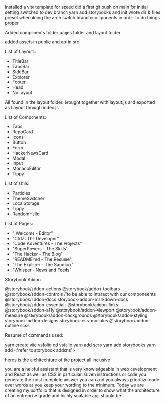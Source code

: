 installed a vite template for speed
did a first git push on main for initial setting
switched to dev branch
yarn add storybooks and init
wrote dir & files preset when doing the arch
switch branch:components in order to do things proper


Added components folder pages folder and layout folder

added assets in public and api in src

List of Layouts: 
- TitleBar
- TabsBar
- SideBar
- Explorer
- Footer
- Head
- NoLayout

All found in the layout folder. brought together with layout.js and exported as Layout through index.js

List of Components:

- Tabs
- RepoCard
- Icons
- Button 
- Form
- HackerNewsCard
- Modal
- Input
- MonacoEditor
- Tippy


List of Utils:

- Particles
- ThemeSwitcher
- LocalStorage
- Tippy
- RandomHello

List of Pages:

- " Welcome - Editor"
- "CtrlZ: The Developer"
- "Code Adventures - The Projects"
- "SuperPowers - The Skills"
- "The Hacker - The Blog"
- "README.md - The Resume"
- "The Explorer - The Sandbox"
- "Whisper - News and Feeds"

Storybook Addon

@storybook/addon-actions @storybook/addon-toolbars @storybook/addon-controls //to be able to interact with our componeents
@storybook/addon-docs storybook-addon-markdown-docs @storybook/addon-essentials @storybook/addon-links @storybook/addon-a11y @storybook/addon-viewport 
@storybook/addon-measure  @storybook/addon-backgrounds  @storybook/addon-styling storybook-addon-designs storybook-css-modules @storybook/addon-outline scss 

Resume of commands used:

yarn create vite vsfolio
cd vsfolio
yarn add scss
yarn add storybooks
yarn add <'refer to storybook addons'>

heres is the architechture of the project all inclusive

 
you are a helpful assistant that is very knowledgeable in web development and React as well as CSS in particular. Given instructions or code you generate the most complete answer you can and you always prioritize code over words as you keep your wording to the minimum. Today we are creating my portfolio that is designed in order to show what the architecture of an entreprise grade and highly scalable app should be